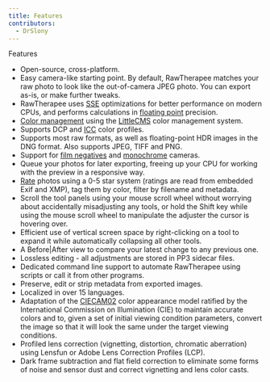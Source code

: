 ```yaml
---
title: Features
contributors:
  - DrSlony
---
```


<div class="pagetitle">

Features

</div>

- Open-source, cross-platform.
- Easy camera-like starting point. By default, RawTherapee matches your
  raw photo to look like the out-of-camera JPEG photo. You can export
  as-is, or make further tweaks.
- RawTherapee uses
  [SSE](https://en.wikipedia.org/wiki/Streaming_SIMD_Extensions)
  optimizations for better performance on modern CPUs, and performs
  calculations in [floating point](https://en.wikipedia.org/wiki/Floating_point) precision.
- [Color management](https://en.wikipedia.org/wiki/Color_management)
  using the [LittleCMS](https://en.wikipedia.org/wiki/LittleCMS) color
  management system.
- Supports DCP and [ICC](https://en.wikipedia.org/wiki/ICC_profile)
  color profiles.
- Supports most raw formats, as well as floating-point HDR images in the
  DNG format. Also supports JPEG, TIFF and PNG.
- Support for [film negatives](film_negative) and
  [monochrome](demosaicing#monochrome_cameras) cameras.
- Queue your photos for later exporting, freeing up your CPU for working
  with the preview in a responsive way.
- [Rate](file_browser#rating) photos using a 0-5 star system
  (ratings are read from embedded Exif and XMP), tag them by color,
  filter by filename and metadata.
- Scroll the tool panels using your mouse scroll wheel without worrying
  about accidentally misadjusting any tools, or hold the Shift key while
  using the mouse scroll wheel to manipulate the adjuster the cursor is
  hovering over.
- Efficient use of vertical screen space by right-clicking on a tool to
  expand it while automatically collapsing all other tools.
- A Before\|After view to compare your latest change to any previous
  one.
- Lossless editing - all adjustments are stored in PP3 sidecar files.
- Dedicated command line support to automate RawTherapee using scripts
  or call it from other programs.
- Preserve, edit or strip metadata from exported images.
- Localized in over 15 languages.
- Adaptation of the [CIECAM02](https://en.wikipedia.org/wiki/CIECAM02)
  color appearance model ratified by the International Commission on
  Illumination (CIE) to maintain accurate colors and to, given a set of
  initial viewing condition parameters, convert the image so that it
  will look the same under the target viewing conditions.
- Profiled lens correction (vignetting, distortion, chromatic
  aberration) using Lensfun or Adobe Lens Correction Profiles (LCP).
- Dark frame subtraction and flat field correction to eliminate some
  forms of noise and sensor dust and correct vignetting and lens color
  casts.
